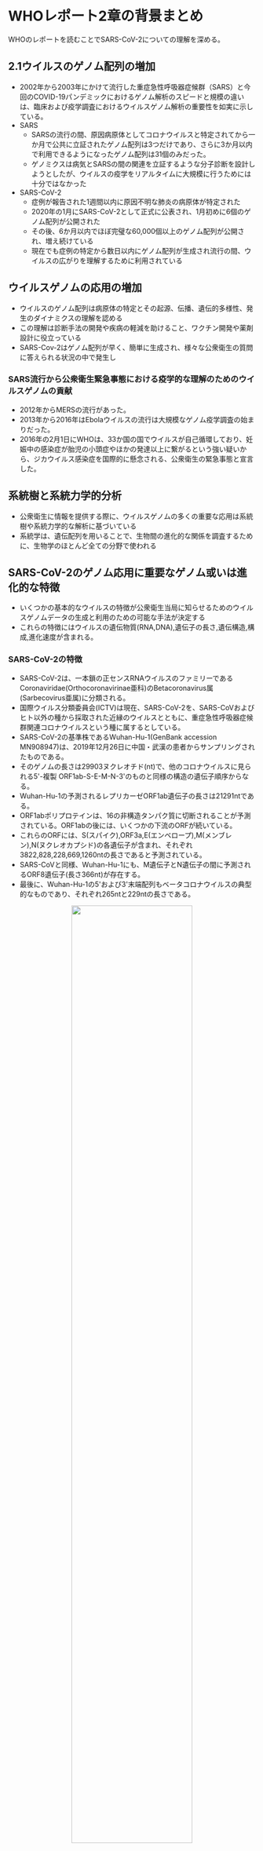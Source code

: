 # WHOレポート2章の背景まとめ
WHOのレポートを読むことでSARS-CoV-2についての理解を深める。

## 2.1ウイルスのゲノム配列の増加
* 2002年から2003年にかけて流行した重症急性呼吸器症候群（SARS）と今回のCOVID-19パンデミックにおけるゲノム解析のスピードと規模の違いは、臨床および疫学調査におけるウイルスゲノム解析の重要性を如実に示している。
* SARS
  * SARSの流行の間、原因病原体としてコロナウイルスと特定されてから一か月で公共に立証されたゲノム配列は3つだけであり、さらに3か月以内で利用できるようになったゲノム配列は31個のみだった。
  * ゲノミクスは病気とSARSの間の関連を立証するような分子診断を設計しようとしたが、ウイルスの疫学をリアルタイムに大規模に行うためには十分ではなかった
* SARS-CoV-2
  * 症例が報告された1週間以内に原因不明な肺炎の病原体が特定された
  * 2020年の1月にSARS-CoV-2として正式に公表され、1月初めに6個のゲノム配列が公開された
  * その後、6か月以内でほぼ完璧な60,000個以上のゲノム配列が公開され、増え続けている
  * 現在でも症例の特定から数日以内にゲノム配列が生成され流行の間、ウイルスの広がりを理解するために利用されている

## ウイルスゲノムの応用の増加
* ウイルスのゲノム配列は病原体の特定とその起源、伝播、遺伝的多様性、発生のダイナミクスの理解を認める
* この理解は診断手法の開発や疾病の軽減を助けること、ワクチン開発や薬剤設計に役立っている
* SARS-Cov-2はゲノム配列が早く、簡単に生成され、様々な公衆衛生の質問に答えられる状況の中で発生し

### SARS流行から公衆衛生緊急事態における疫学的な理解のためのウイルスゲノムの貢献
* 2012年からMERSの流行があった。
* 2013年から2016年はEbolaウイルスの流行は大規模なゲノム疫学調査の始まりだった。
* 2016年の2月1日にWHOは、33か国の国でウイルスが自己循環しており、妊娠中の感染症が胎児の小頭症やほかの発達以上に繋がるという強い疑いから、ジカウイルス感染症を国際的に懸念される、公衆衛生の緊急事態と宣言した。

## 系統樹と系統力学的分析
* 公衆衛生に情報を提供する際に、ウイルスゲノムの多くの重要な応用は系統樹や系統力学的な解析に基づいている
* 系統学は、遺伝配列を用いることで、生物間の進化的な関係を調査するために、生物学のほとんど全ての分野で使われる


## SARS-CoV-2のゲノム応用に重要なゲノム或いは進化的な特徴
* いくつかの基本的なウイルスの特徴が公衆衛生当局に知らせるためのウイルスゲノムデータの生成と利用のための可能な手法が決定する
* これらの特徴にはウイルスの遺伝物質(RNA,DNA),遺伝子の長さ,遺伝構造,構成,進化速度が含まれる。

### SARS-CoV-2の特徴
* SARS-CoV-2は、一本鎖の正センスRNAウイルスのファミリーであるCoronaviridae(Orthocoronavirinae亜科)のBetacoronavirus属(Sarbecovirus亜属)に分類される。
* 国際ウイルス分類委員会(ICTV)は現在、SARS-CoV-2を、SARS-CoVおよびヒト以外の種から採取された近縁のウイルスとともに、重症急性呼吸器症候群関連コロナウイルスという種に属するとしている。
* SARS-CoV-2の基準株であるWuhan-Hu-1(GenBank accession MN908947)は、2019年12月26日に中国・武漢の患者からサンプリングされたものである。
* そのゲノムの長さは29903ヌクレオチド(nt)で、他のコロナウイルスに見られる5'-複製 ORF1ab-S-E-M-N-3'のものと同様の構造の遺伝子順序からなる。
* Wuhan-Hu-1の予測されるレプリカーゼORF1ab遺伝子の長さは21291ntである。
* ORF1abポリプロテインは、16の非構造タンパク質に切断されることが予測されている。ORF1abの後には、いくつかの下流のORFが続いている。
* これらのORFには、S(スパイク),ORF3a,E(エンベロープ),M(メンブレン),N(ヌクレオカプシド)の各遺伝子が含まれ、それぞれ3822,828,228,669,1260ntの長さであると予測されている。
* SARS-CoVと同様、Wuhan-Hu-1にも、M遺伝子とN遺伝子の間に予測されるORF8遺伝子(長さ366nt)が存在する。
* 最後に、Wuhan-Hu-1の5'および3'末端配列もベータコロナウイルスの典型的なものであり、それぞれ265ntと229ntの長さである。

<p align="center">
  <img src="https://user-images.githubusercontent.com/50240567/115989244-6f237800-a5f8-11eb-8bed-e2adea6ce73b.png" width=70%/>
  <p align="center">SARS-CoV-2 NCBI Nucleotide</p>
</p>

### 進化速度
* SARAS-CoV-2の進化速度の予備的な推定は、平均1x10^-3 site/year程度であり、これは他のRNAウイルスで観察される進化速度の平均に近い
* 本校執筆時点ではSARS-CoV-2の複製ごとの変異速度の正確な推定は出ていない。しかし、ほかのコロナウイルスと類似していることは想定されている
* コロナウイルスとニドウイルス目の他のウイルスの進化速度は、他のRNAウイルスの進化速度よりも遅い。これは他のRNAウイルスにはない複製上のミスの修正機能のための構成能力を内在しているためである。
